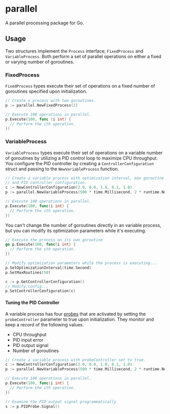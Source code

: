 # parallel
A parallel processing package for Go.

## Usage
Two structures implement the `Process` interface; `FixedProcess` and `VariableProcess`. Both perform a set of parallel operations on either a fixed or varying number of goroutines.

### FixedProcess
`FixedProcess` types execute their set of operations on a fixed number of goroutines specified upon initialization.

```go
// Create a process with two goroutines.
p := parallel.NewFixedProcess(2)

// Execute 100 operations in parallel.
p.Execute(100, func (i int) {
  // Perform the ith operation.
})
```

### VariableProcess
`VariableProcess` types execute their set of operations on a variable number of goroutines by utilizing a PID control loop to maximize CPU throughput. You configure the PID controller by creating a `ControllerConfiguration` struct and passing to the `NewVariableProcess` function.

```go
// Create a variable process with optimization interval, max goroutine count,
// and PID controller configuration.
c := NewControllerConfiguration(2.0, 0.0, 1.0, 0.1, 1.0)
p := parallel.NewVariableProcess(500 * time.Millisecond, 2 * runtime.NumCPU(), c, false)

// Execute 100 operations in parallel.
p.Execute(100, func(i int) {
  // Perform the ith operation.
})
```

You can't change the number of goroutines directly in an variable process, but you can modify its optimization parameters while it's executing.

```go
// Execute the process on its own goroutine
go p.Execute(100, func(i int) {
  // Perform the ith operation.
})

// Modify optimization parameters while the process is executing...
p.SetOptimizationInterval(time.Second)
p.SetMaxRoutines(50)

c := p.GetControllerConfiguration()
// Modify config...
p.SetControllerConfiguration(c)
```

#### Tuning the PID Controller
A variable process has four [probes](https://www.github.com/colinc86/probes) that are activated by setting the `probeController` parameter to true upon initialization. They monitor and keep a record of the following values.
- CPU throughput
- PID input error
- PID output signal
- Number of goroutines

```go
// Create a variable process with probeController set to true.
c := NewControllerConfiguration(2.0, 0.0, 1.0, 0.1, 1.0)
p := parallel.NewVariableProcess(500 * time.Millisecond, 2 * runtime.NumCPU(), c, true)

// Execute 100 operations in parallel.
p.Execute(100, func(i int) {
  // Perform the ith operation.
})

// Examine the PID output signal programmatically
s := p.PIDProbe.Signal()
```
